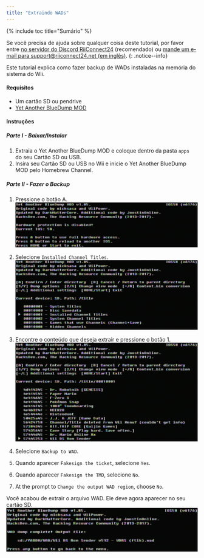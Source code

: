 ```yaml
---
title: "Extraindo WADs"
---
```


{% include toc title="Sumário" %}

Se você precisa de ajuda sobre qualquer coisa deste tutorial, por favor entre [no servidor do Discord RiiConnect24](https://discord.gg/rc24) (recomendado) ou [mande um e-mail para support@riiconnect24.net (em inglês)](mailto:support@riiconnect24.net).
{: .notice--info}

Este tutorial explica como fazer backup de WADs instaladas na memória do sistema do Wii.

#### Requisitos
* Um cartão SD ou pendrive
* [Yet Another BlueDump MOD](/assets/files/YABDM.zip)

#### Instruções
##### Parte I - Baixar/Instalar

1. Extraia o Yet Another BlueDump MOD e coloque dentro da pasta `apps `do seu Cartão SD ou USB.
2. Insira seu Cartão SD ou USB no Wii e inicie o Yet Another BlueDump MOD pelo Homebrew Channel.

##### Parte II - Fazer o Backup
1. Pressione o botão A. ![Pressione A](/images/DumpWADS/2.png)

2. Selecione `Installed Channel Titles`. ![Canais Instalados](/images/DumpWADS/3.png)

3. Encontre o conteúdo que deseja extrair e pressione o botão 1. ![Encontrar canal](/images/DumpWADS/4.png)

4. Selecione `Backup to WAD`.
5. Quando aparecer `Fakesign the ticket`, selecione `Yes`.
6. Quando aparecer `Fakesign the TMD`, selecione `No`.
7. At the prompt to `Change the output WAD region`, choose `No`.

Você acabou de extrair o arquivo WAD. Ele deve agora aparecer no seu cartão SD. ![Concluído](/images/DumpWADS/5.png)
